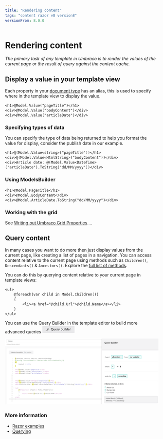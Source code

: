 ```yaml
---
title: "Rendering content"
tags: "content razor v8 version8"
versionFrom: 8.0.0
---
```

# Rendering content

_The primary task of any template in Umbraco is to render the values of the current page or the result of query against the content cache._

## Display a value in your template view

Each property in your [document type](../../Data/Defining-content/index.md#what-is-a-document-type) has an alias, this is used to specify where in the template view to display the value.

    <h1>@Model.Value("pageTitle")</h1>
    <div>@Model.Value("bodyContent")</div>
    <div>@Model.Value("articleDate")</div>

### Specifying types of data

You can specify the type of data being returned to help you format the value for display, consider the publish date in our example.

    <h1>@(Model.Value<string>("pageTitle"))</h1>
    <div>@(Model.Value<HtmlString>("bodyContent"))</div>
    <div>Article date: @(Model.Value<DateTime>("articleDate").ToString("dd/MM/yyyy"))</div>

### Using ModelsBuilder

	<h1>@Model.PageTitle</h1>
	<div>@Model.BodyContent</div>
	<div>@Model.ArticleDate.ToString("dd/MM/yyyy")</div>

### Working with the grid

See [Writing out Umbraco Grid Properties](../../Backoffice/Property-Editors/Built-in-Property-Editors/Grid-Layout/Render-Grid-In-Template.md#render-grid-in-template)....


## Query content
In many cases you want to do more then just display values from the current page, like creating a list of pages in a navigation. You can access content relative to the current page using methods such as `Children()`, `Descendants()` & `Ancestors()`. Explore the [full list of methods](../../../Reference/Templating/Mvc/querying.md#traversing).

You can do this by querying content relative to your current page in template views:

    <ul>
        @foreach(var child in Model.Children())
        {
            <li><a href="@child.Url">@child.Name</a></li>
        }
    </ul>

You can use the Query Builder in the template editor to build more advanced queries
![Query button](images/button-v8.png)

![Query helper](images/query-v8.png)

### More information
- [Razor examples](../../../Reference/Templating/Mvc/examples.md)
- [Querying](../../..//Reference/Templating/Mvc/querying.md)

<!--
### Umbraco TV
- [Episode: Setting up our first template](http://umbraco.tv/videos/umbraco-v7/implementor/fundamentals/templating/alt-template/)
- [Episode: Insert Umbraco page field dialog](http://umbraco.tv/videos/umbraco-v7/implementor/fundamentals/templating/insert-umbraco-page-field-dialog/)
-->
